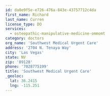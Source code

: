 ```yaml
---
id: da0e9f5e-e726-476a-843e-43757712c4da
first_name: Richard
last_name: Curren
license_type: DO
services:
  - osteopathic-manipulative-medicine-ommomt
category: doctors
org_name: 'Southwest Medical Urgent Care'
address: '2704 N. Tenaya Way'
city: 'Las Vegas'
state: NV
zip: '89128'
phone: '7028775199'
title: 'Southwest Medical Urgent Care'
_geoloc:
  lat: 36.2415
  lng: -115.251
---
```

